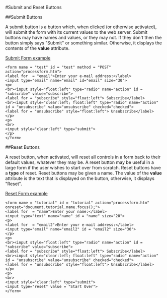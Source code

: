 #Submit and Reset Buttons

##Submit Buttons

A submit button is a button which, when clicked (or otherwise activated),
will submit the form with its current values to the web server. Submit buttons may have names and values, or they may not. 
If they don't then the button simply says "Submit" or something similar. Otherwise, it displays the contents of the **value** attribute.

<a href="archives/Class Htmls/form18.htm" target = "_blank">Submit Form example</a>

~~~
<form name = "test" id = "test" method = "POST" action="processform.htm">
<label for  = "email">Enter your e-mail address:</label>
<input type="email" name="email" id="email" size="30">
<p>
<br><input style="float:left" type="radio" name="action" id = "subscribe" value="subscribe">
<label for = "subscribe" style="float:left"> Subscribe</label>
<br><input style="clear:left; float:left" type="radio" name="action" id = "unsubscribe" value="unsubscribe" checked="checked">
<label for = "unsubscribe" style="float:left"> Unsubscribe</label>
</p>
<p>
<br>
<input style="clear:left" type="submit">
</p>
</form>
~~~

##Reset Buttons

A reset button, when activated, will reset all controls in a form back to their default values, whatever they may be. 
A reset button may be useful in a large form if the user wishes to start over from scratch. Reset buttons have a **type** of reset. 
Reset buttons may be given a name. The value of the **value** attribute is the text that is displayed on the button, otherwise, it displays "Reset".

<a href="archives/Class Htmls/form19.htm" target = "_blank">Reset Form example</a>

~~~
<form name = "tutorial" id = "tutorial" action="processform.htm" onreset="document.tutorial.name.focus();">
<label for  = "name">Enter your name:</label>
<input type="text" name="name" id = "name" size="20">
<p>
<label for  = "email2">Enter your e-mail address:</label>
<input type="email" name="email2" id = "email2" size="30">
</p>
<p>
<br><input style="float:left" type="radio" name="action" id = "subscribe" value="subscribe">
<label for = "subscribe" style="float:left"> Subscribe</label>
<br><input style="clear:left; float:left" type="radio" name="action" id = "unsubscribe" value="unsubscribe" checked="checked">
<label for = "unsubscribe" style="float:left"> Unsubscribe</label>
</p>
<p>
<br>
<input style="clear:left" type="submit">
<input type="reset" value = "Start Over">
</form>
~~~